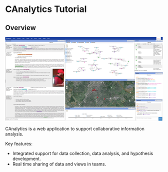 # CAnalytics Tutorial

## Overview

![CAnalytics](./img/20160422-CAnalytics.png)

CAnalytics is a web application to support collaborative information analysis.

Key features:
- Integrated support for data collection, data analysis, and hypothesis development.
- Real time sharing of data and views in teams. 
